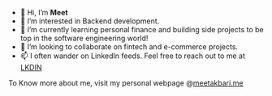 - 👋 Hi, I’m **Meet**
- 👀 I’m interested in Backend development.
- 🌱 I’m currently learning personal finance and building side projects to be top in the software engineering world!
- 💞️ I’m looking to collaborate on fintech and e-commerce projects.
- 📫 I often wander on LinkedIn feeds. Feel free to reach out to me at [LKDIN](https://www.linkedin.com/in/meetakbari/) 




To Know more about me, visit my personal webpage @[meetakbari.me](https://meetakbari.me)


<!---
meetakbari/meetakbari is a ✨ special ✨ repository because its `README.md` (this file) appears on your GitHub profile.
You can click the Preview link to take a look at your changes.
--->
